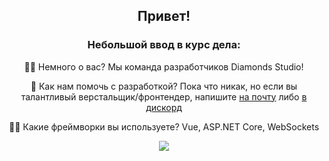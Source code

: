 <h2 align="center"> Привет! </h2> 

<h3 align="center"><b>Небольшой ввод в курс дела:</b></h3>
<p align="center">
🙋‍♀️ Немного о вас? Мы команда разработчиков Diamonds Studio! 
</p>
<p align="center">
🌈 Как нам помочь с разработкой? Пока что никак, но если вы талантливый верстальщик/фронтендер, напишите <a href="mailto:requests-hh@yawaflua.ru">на почту</a> либо <a href="https://discord.gg/ZducR5bRch">в дискорд</a>
</p>
<p align="center">
👩‍💻 Какие фреймворки вы используете? Vue, ASP.NET Core, WebSockets
</p>

<p align="center"><img src="https://raw.githubusercontent.com/Diamons-Studio/.github/main/github-metrics.svg" align="center"></p>

